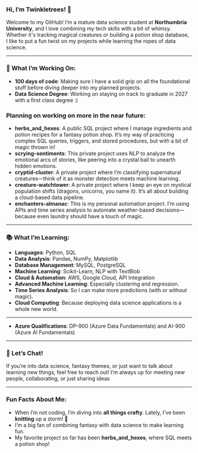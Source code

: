 

### **Hi, I’m Twinkletrees!** 🌿

Welcome to my GitHub! I’m a mature data science student at **Northumbria University**, and I love combining my tech skills with a bit of whimsy. Whether it's tracking magical creatures or building a potion shop database, I like to put a fun twist on my projects while learning the ropes of data science.

---

### **🔮 What I’m Working On:**
- **100 days of code**: Making sure I have a solid grip on all the foundational stuff before diving deeper into my planned projects.
- **Data Science Degree**: Working on staying on track to graduate in 2027 with a first class degree :)
### **Planning on working on more in the near future**:
- **herbs_and_hexes**: A public SQL project where I manage ingredients and potion recipes for a fantasy potion shop. It’s my way of practicing complex SQL queries, triggers, and stored procedures, but with a bit of magic thrown in!
- **scrying-sentiments**: This private project uses NLP to analyze the emotional arcs of stories, like peering into a crystal ball to unearth hidden emotions. 
- **cryptid-cluster**: A private project where I’m classifying supernatural creatures—think of it as monster detection meets machine learning.
- **creature-watchtower**: A private project where I keep an eye on mystical population shifts (dragons, unicorns, you name it). It’s all about building a cloud-based data pipeline.
- **enchanters-almanac**: This is my personal automation project. I’m using APIs and time series analysis to automate weather-based decisions—because even laundry should have a touch of magic.

---

### **📚 What I’m Learning**:
- **Languages**: Python, SQL
- **Data Analysis**: Pandas, NumPy, Matplotlib
- **Database Management**: MySQL, PostgreSQL
- **Machine Learning**: Scikit-Learn, NLP with TextBlob
- **Cloud & Automation**: AWS, Google Cloud, API Integration
- **Advanced Machine Learning**: Especially clustering and regression.
- **Time Series Analysis**: So I can make more predictions (with or without magic).
- **Cloud Computing**: Because deploying data science applications is a whole new world.
---
- **Azure Qualifications**: DP-900 (Azure Data Fundamentals) and AI-900 (Azure AI Fundamentals)
---

### **💬 Let’s Chat!**
If you’re into data science, fantasy themes, or just want to talk about learning new things, feel free to reach out! I’m always up for meeting new people, collaborating, or just sharing ideas

---

### **Fun Facts About Me**:
- When I’m not coding, I’m diving into **all things crafty**. Lately, I’ve been **knitting** up a storm! 🧶
- I’m a big fan of combining fantasy with data science to make learning fun.
- My favorite project so far has been **herbs_and_hexes**, where SQL meets a potion shop!

